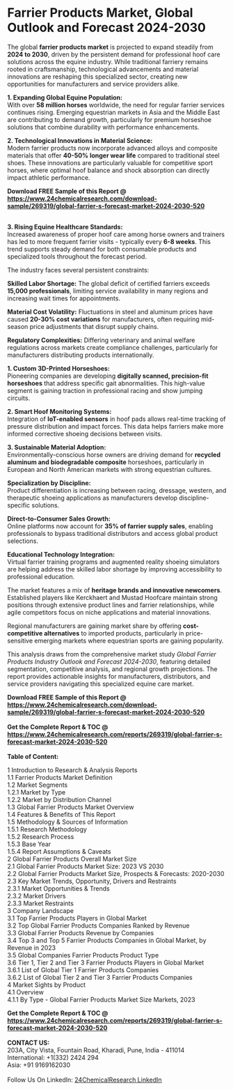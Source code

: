 <h1>Farrier Products Market, Global Outlook and Forecast 2024-2030</h1><p>The global <strong>farrier products market</strong> is projected to expand steadily from <strong>2024 to 2030</strong>, driven by the persistent demand for professional hoof care solutions across the equine industry. While traditional farriery remains rooted in craftsmanship, technological advancements and material innovations are reshaping this specialized sector, creating new opportunities for manufacturers and service providers alike.</p><p><strong>1. Expanding Global Equine Population:</strong><br>
With over <strong>58 million horses</strong> worldwide, the need for regular farrier services continues rising. Emerging equestrian markets in Asia and the Middle East are contributing to demand growth, particularly for premium horseshoe solutions that combine durability with performance enhancements.</p><p><strong>2. Technological Innovations in Material Science:</strong><br>
Modern farrier products now incorporate advanced alloys and composite materials that offer <strong>40-50% longer wear life</strong> compared to traditional steel shoes. These innovations are particularly valuable for competitive sport horses, where optimal hoof balance and shock absorption can directly impact athletic performance.</p><div><b>Download FREE Sample of this Report @ 
            <a href="https://www.24chemicalresearch.com/download-sample/269319/global-farrier-s-forecast-market-2024-2030-520">
            https://www.24chemicalresearch.com/download-sample/269319/global-farrier-s-forecast-market-2024-2030-520</a></b></div><br><p><strong>3. Rising Equine Healthcare Standards:</strong><br>
Increased awareness of proper hoof care among horse owners and trainers has led to more frequent farrier visits - typically every <strong>6-8 weeks</strong>. This trend supports steady demand for both consumable products and specialized tools throughout the forecast period.</p><p>The industry faces several persistent constraints:</p><p><strong>Skilled Labor Shortage:</strong> The global deficit of certified farriers exceeds <strong>15,000 professionals</strong>, limiting service availability in many regions and increasing wait times for appointments.</p><p><strong>Material Cost Volatility:</strong> Fluctuations in steel and aluminum prices have caused <strong>20-30% cost variations</strong> for manufacturers, often requiring mid-season price adjustments that disrupt supply chains.</p><p><strong>Regulatory Complexities:</strong> Differing veterinary and animal welfare regulations across markets create compliance challenges, particularly for manufacturers distributing products internationally.</p><p><strong>1. Custom 3D-Printed Horseshoes:</strong><br>
Pioneering companies are developing <strong>digitally scanned, precision-fit horseshoes</strong> that address specific gait abnormalities. This high-value segment is gaining traction in professional racing and show jumping circuits.</p><p><strong>2. Smart Hoof Monitoring Systems:</strong><br>
Integration of <strong>IoT-enabled sensors</strong> in hoof pads allows real-time tracking of pressure distribution and impact forces. This data helps farriers make more informed corrective shoeing decisions between visits.</p><p><strong>3. Sustainable Material Adoption:</strong><br>
Environmentally-conscious horse owners are driving demand for <strong>recycled aluminum and biodegradable composite</strong> horseshoes, particularly in European and North American markets with strong equestrian cultures.</p><p><strong>Specialization by Discipline:</strong><br>
	Product differentiation is increasing between racing, dressage, western, and therapeutic shoeing applications as manufacturers develop discipline-specific solutions.</p><p><strong>Direct-to-Consumer Sales Growth:</strong><br>
	Online platforms now account for <strong>35% of farrier supply sales</strong>, enabling professionals to bypass traditional distributors and access global product selections.</p><p><strong>Educational Technology Integration:</strong><br>
	Virtual farrier training programs and augmented reality shoeing simulators are helping address the skilled labor shortage by improving accessibility to professional education.</p><p>The market features a mix of <strong>heritage brands and innovative newcomers</strong>. Established players like Kerckhaert and Mustad Hoofcare maintain strong positions through extensive product lines and farrier relationships, while agile competitors focus on niche applications and material innovations.</p><p>Regional manufacturers are gaining market share by offering <strong>cost-competitive alternatives</strong> to imported products, particularly in price-sensitive emerging markets where equestrian sports are gaining popularity.</p><p>This analysis draws from the comprehensive market study <em>Global Farrier Products Industry Outlook and Forecast 2024-2030</em>, featuring detailed segmentation, competitive analysis, and regional growth projections. The report provides actionable insights for manufacturers, distributors, and service providers navigating this specialized equine care market.</p><div><b>Download FREE Sample of this Report @ 
            <a href="https://www.24chemicalresearch.com/download-sample/269319/global-farrier-s-forecast-market-2024-2030-520">
            https://www.24chemicalresearch.com/download-sample/269319/global-farrier-s-forecast-market-2024-2030-520</a></b></div><br><div><b>Get the Complete Report & TOC @ 
            <a href="https://www.24chemicalresearch.com/reports/269319/global-farrier-s-forecast-market-2024-2030-520">
            https://www.24chemicalresearch.com/reports/269319/global-farrier-s-forecast-market-2024-2030-520</a></b></div><br>
            <b>Table of Content:</b><p>1 Introduction to Research & Analysis Reports<br />
    1.1 Farrier Products Market Definition<br />
    1.2 Market Segments<br />
        1.2.1 Market by Type<br />
        1.2.2 Market by Distribution Channel<br />
    1.3 Global Farrier Products Market Overview<br />
    1.4 Features & Benefits of This Report<br />
    1.5 Methodology & Sources of Information<br />
        1.5.1 Research Methodology<br />
        1.5.2 Research Process<br />
        1.5.3 Base Year<br />
        1.5.4 Report Assumptions & Caveats<br />
2 Global Farrier Products Overall Market Size<br />
    2.1 Global Farrier Products Market Size: 2023 VS 2030<br />
    2.2 Global Farrier Products Market Size, Prospects & Forecasts: 2020-2030<br />
    2.3 Key Market Trends, Opportunity, Drivers and Restraints<br />
        2.3.1 Market Opportunities & Trends<br />
        2.3.2 Market Drivers<br />
        2.3.3 Market Restraints<br />
3 Company Landscape<br />
    3.1 Top Farrier Products Players in Global Market<br />
    3.2 Top Global Farrier Products Companies Ranked by Revenue<br />
    3.3 Global Farrier Products Revenue by Companies<br />
    3.4 Top 3 and Top 5 Farrier Products Companies in Global Market, by Revenue in 2023<br />
    3.5 Global Companies Farrier Products Product Type<br />
    3.6 Tier 1, Tier 2 and Tier 3 Farrier Products Players in Global Market<br />
        3.6.1 List of Global Tier 1 Farrier Products Companies<br />
        3.6.2 List of Global Tier 2 and Tier 3 Farrier Products Companies<br />
4 Market Sights by Product<br />
    4.1 Overview<br />
        4.1.1 By Type - Global Farrier Products Market Size Markets, 2023</p><div><b>Get the Complete Report & TOC @ 
            <a href="https://www.24chemicalresearch.com/reports/269319/global-farrier-s-forecast-market-2024-2030-520">
            https://www.24chemicalresearch.com/reports/269319/global-farrier-s-forecast-market-2024-2030-520</a></b></div><br><b>CONTACT US:</b><br>
            203A, City Vista, Fountain Road, Kharadi, Pune, India - 411014<br>
            International: +1(332) 2424 294<br>
            Asia: +91 9169162030 <br><br>
            Follow Us On LinkedIn: <a href="https://www.linkedin.com/company/24chemicalresearch/">24ChemicalResearch LinkedIn</a>